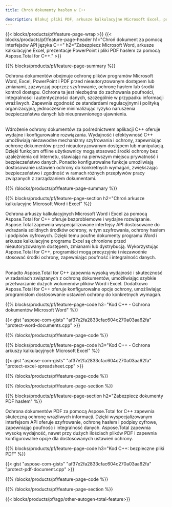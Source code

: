 ```yaml
---
title: Chroń dokumenty hasłem w C++ 

description: Blokuj pliki PDF, arkusze kalkulacyjne Microsoft Excel, prezentacje programu PowerPoint i dokumenty Word za pomocą haseł za pośrednictwem aplikacji C++. Z łatwością zastosuj ochronę hasłem.
---
```


{{< blocks/products/pf/feature-page-wrap >}}
{{< blocks/products/pf/feature-page-header h1="Chroń dokument za pomocą interfejsów API języka C++" h2="Zabezpiecz Microsoft Word, arkusze kalkulacyjne Excel, prezentacje PowerPoint i pliki PDF hasłem za pomocą Aspose.Total for C++." >}}

{{% blocks/products/pf/feature-page-summary %}}

Ochrona dokumentów obejmuje ochronę plików programów Microsoft Word, Excel, PowerPoint i PDF przed nieautoryzowanym dostępem lub zmianami, zazwyczaj poprzez szyfrowanie, ochronę hasłem lub środki kontroli dostępu. Ochrona ta jest niezbędna do zachowania poufności, integralności i autentyczności danych, szczególnie w przypadku informacji wrażliwych. Zapewnia zgodność ze standardami regulacyjnymi i polityką organizacyjną, jednocześnie minimalizując ryzyko naruszenia bezpieczeństwa danych lub nieuprawnionego ujawnienia. <br /><br />

Wdrożenie ochrony dokumentów za pośrednictwem aplikacji C++ oferuje wydajne i konfigurowalne rozwiązania. Wydajność i efektywność C++ umożliwiają niezawodne mechanizmy szyfrowania i ochrony, zapewniając ochronę dokumentów przed nieautoryzowanym dostępem lub manipulacją. Dzięki funkcjom offline użytkownicy mogą stosować środki ochrony bez uzależnienia od Internetu, stawiając na pierwszym miejscu prywatność i bezpieczeństwo danych. Ponadto konfigurowalne funkcje umożliwiają dostosowanie ustawień ochrony do konkretnych wymagań, zwiększając bezpieczeństwo i zgodność w ramach różnych przepływów pracy związanych z zarządzaniem dokumentami.

{{% /blocks/products/pf/feature-page-summary  %}}

{{% blocks/products/pf/feature-page-section  h2="Chroń arkusze kalkulacyjne Microsoft Word i Excel" %}}

Ochrona arkuszy kalkulacyjnych Microsoft Word i Excel za pomocą Aspose.Total for C++ oferuje bezproblemowe i wydajne rozwiązanie. Aspose.Total zapewnia wyspecjalizowane interfejsy API dostosowane do wdrażania solidnych środków ochrony, w tym szyfrowania, ochrony hasłem i podpisów cyfrowych. Dzięki temu poufne dokumenty programu Word i arkusze kalkulacyjne programu Excel są chronione przed nieautoryzowanym dostępem, zmianami lub dystrybucją. Wykorzystując Aspose.Total for C++, programiści mogą precyzyjnie i niezawodnie stosować środki ochrony, zapewniając poufność i integralność danych.<br /><br />

Ponadto Aspose.Total for C++ zapewnia wysoką wydajność i skuteczność w zadaniach związanych z ochroną dokumentów, umożliwiając szybkie przetwarzanie dużych wolumenów plików Word i Excel. Dodatkowo Aspose.Total for C++ oferuje konfigurowalne opcje ochrony, umożliwiając programistom dostosowanie ustawień ochrony do konkretnych wymagań.

{{% blocks/products/pf/feature-page-code h3="Kod C++ - Ochrona dokumentów Microsoft Word" %}}

{{< gist "aspose-com-gists" "af37e2fa2833cfac604c270a03aa62fa" "protect-word-documents.cpp" >}}

{{% /blocks/products/pf/feature-page-code  %}}

{{% blocks/products/pf/feature-page-code h3="Kod C++ - Ochrona arkuszy kalkulacyjnych Microsoft Excel" %}}

{{< gist "aspose-com-gists" "af37e2fa2833cfac604c270a03aa62fa" "protect-excel-spreadsheet.cpp" >}}

{{% /blocks/products/pf/feature-page-code  %}}

{{% /blocks/products/pf/feature-page-section %}}

{{% blocks/products/pf/feature-page-section  h2="Zabezpiecz dokumenty PDF hasłem" %}}

Ochrona dokumentów PDF za pomocą Aspose.Total for C++ zapewnia skuteczną ochronę wrażliwych informacji. Dzięki wyspecjalizowanym interfejsom API oferuje szyfrowanie, ochronę hasłem i podpisy cyfrowe, zapewniając poufność i integralność danych. Aspose.Total zapewnia wysoką wydajność, nawet przy dużych ilościach plików PDF i zapewnia konfigurowalne opcje dla dostosowanych ustawień ochrony. 

{{% blocks/products/pf/feature-page-code h3="Kod C++: bezpieczne pliki PDF" %}}

{{< gist "aspose-com-gists" "af37e2fa2833cfac604c270a03aa62fa" "protect-pdf-document.cpp" >}}

{{% /blocks/products/pf/feature-page-code  %}}

{{% /blocks/products/pf/feature-page-section %}}

{{< blocks/products/pf/agp/other-autogen-total-feature>}}